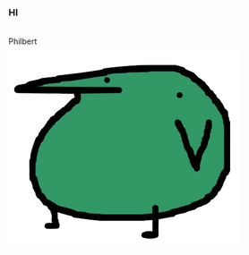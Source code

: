 <h3><b>HI</b></h3>

<br>Philbert<br>
![Philbert Photo](https://github.com/philberthung/lab.md/blob/main/Philbert_photo.jpg)
